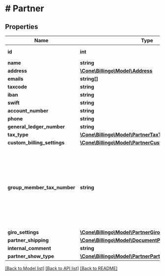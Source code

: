 # # Partner

## Properties

Name | Type | Description | Notes
------------ | ------------- | ------------- | -------------
**id** | **int** |  | [optional] [readonly]
**name** | **string** |  | [optional]
**address** | [**\Cone\Billingo\Model\Address**](Address.md) |  | [optional]
**emails** | **string[]** |  | [optional]
**taxcode** | **string** |  | [optional]
**iban** | **string** |  | [optional]
**swift** | **string** |  | [optional]
**account_number** | **string** |  | [optional]
**phone** | **string** |  | [optional]
**general_ledger_number** | **string** |  | [optional]
**tax_type** | [**\Cone\Billingo\Model\PartnerTaxType**](PartnerTaxType.md) |  | [optional]
**custom_billing_settings** | [**\Cone\Billingo\Model\PartnerCustomBillingSettings**](PartnerCustomBillingSettings.md) |  | [optional]
**group_member_tax_number** | **string** | The tax number of group member. Send tax number for update. Send empty string for delete. Ignored if omitted. | [optional]
**giro_settings** | [**\Cone\Billingo\Model\PartnerGiroSettings**](PartnerGiroSettings.md) |  | [optional]
**partner_shipping** | [**\Cone\Billingo\Model\DocumentPartnerPartnerShipping**](DocumentPartnerPartnerShipping.md) |  | [optional]
**internal_comment** | **string** |  | [optional]
**partner_show_type** | [**\Cone\Billingo\Model\PartnerPartnerShowType**](PartnerPartnerShowType.md) |  | [optional]

[[Back to Model list]](../../README.md#models) [[Back to API list]](../../README.md#endpoints) [[Back to README]](../../README.md)
